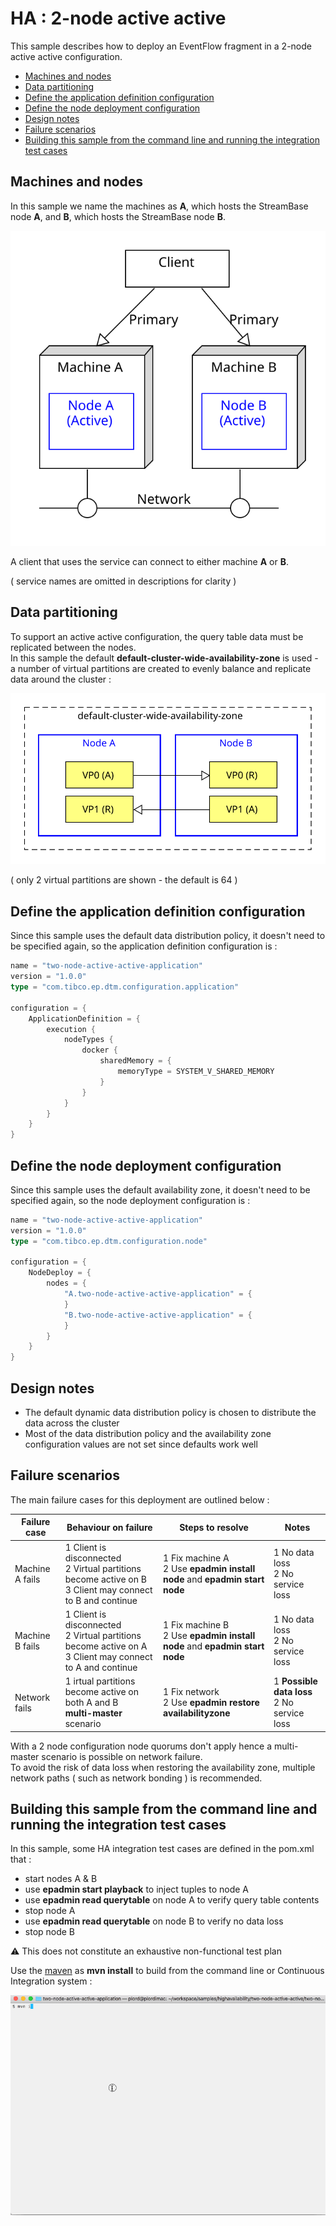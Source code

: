 # HA : 2-node active active

This sample describes how to deploy an EventFlow fragment in a 2-node active active configuration.

* [Machines and nodes](#machines-and-nodes)
* [Data partitioning](#data-partitioning)
* [Define the application definition configuration](#define-the-application-definition-configuration)
* [Define the node deployment configuration](#define-the-node-deployment-configuration)
* [Design notes](#design-notes)
* [Failure scenarios](#failure-scenarios)
* [Building this sample from the command line and running the integration test cases](#building-this-sample-from-the-command-line-and-running-the-integration-test-cases)

## Machines and nodes

In this sample we name the machines as **A**,  which hosts the StreamBase node **A**, 
and **B**, which hosts the StreamBase node **B**.

![nodes](images/two-node-active-active-nodes.svg)

A client that uses the service can connect to either machine **A** or **B**.

( service names are omitted in descriptions for clarity )

## Data partitioning

To support an active active configuration, the query table data must be replicated between the nodes.  
In this sample the default **default-cluster-wide-availability-zone** is used - a number of virtual
partitions are created to evenly balance and replicate data around the cluster :

![partitions](images/two-node-active-active-partitions.svg)

( only 2 virtual partitions are shown - the default is 64 )

## Define the application definition configuration

Since this sample uses the default data distribution policy, it doesn't need to be specified again,
so the application definition configuration is :


```scala
name = "two-node-active-active-application"
version = "1.0.0"
type = "com.tibco.ep.dtm.configuration.application"

configuration = {
    ApplicationDefinition = {
        execution {
            nodeTypes {
                docker {
                    sharedMemory = {
                        memoryType = SYSTEM_V_SHARED_MEMORY
                    }
                }
            }
        }
    }
}
```

## Define the node deployment configuration

Since this sample uses the default availability zone, it doesn't need to be specified again, so
the node deployment configuration is :

```scala
name = "two-node-active-active-application"
version = "1.0.0"
type = "com.tibco.ep.dtm.configuration.node"

configuration = {
    NodeDeploy = {
        nodes = {
            "A.two-node-active-active-application" = {
            }
            "B.two-node-active-active-application" = {
            }
        }
    }
}
```

## Design notes

* The default dynamic data distribution policy is chosen to distribute the data across the cluster
* Most of the data distribution policy and the availability zone configuration values are not set since defaults work well


## Failure scenarios

The main failure cases for this deployment are outlined below :

Failure case   | Behaviour on failure | Steps to resolve | Notes
--- | --- | --- | ---
Machine A fails | 1 Client is disconnected<br/>2 Virtual partitions become active on B<br/>3 Client may connect to B and continue  | 1 Fix machine A<br/>2 Use **epadmin install node** and **epadmin start node** | 1 No data loss<br/>2 No service loss
Machine B fails | 1 Client is disconnected<br/>2 Virtual partitions become active on A<br/>3 Client may connect to A and continue  | 1 Fix machine B<br/>2 Use **epadmin install node** and **epadmin start node** | 1 No data loss<br/>2 No service loss
Network fails  | 1 irtual partitions become active on both A and B<br/>**multi-master** scenario | 1 Fix network<br/>2 Use **epadmin restore availabilityzone** | 1 **Possible data loss**<br/>2 No service loss

With a 2 node configuration node quorums don't apply hence a multi-master scenario is possible on network failure.  
To avoid the risk of data loss when restoring the availability zone, multiple network paths ( such as network bonding )
is recommended.

## Building this sample from the command line and running the integration test cases

In this sample, some HA integration test cases are defined in the pom.xml that :

* start nodes A & B
* use **epadmin start playback** to inject tuples to node A
* use **epadmin read querytable** on node A to verify query table contents
* stop node A
* use **epadmin read querytable** on node B to verify no data loss
* stop node B

:warning: This does not constitute an exhaustive non-functional test plan

Use the [maven](https://maven.apache.org) as **mvn install** to build from the command line or Continuous Integration system :

![maven](images/maven.gif)
